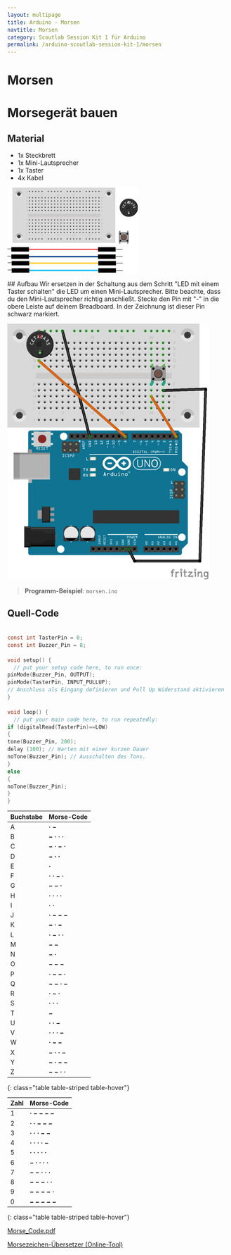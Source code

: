 ```yaml
---
layout: multipage
title: Arduino - Morsen
navtitle: Morsen
category: Scoutlab Session Kit 1 für Arduino
permalink: /arduino-scoutlab-session-kit-1/morsen
---
```

# Morsen
# Morsegerät bauen
## Material
* 1x Steckbrett
* 1x Mini-Lautsprecher
* 1x Taster
* 4x Kabel

![](images/material_morsen_arduino.png)

<div style="page-break-after: always;"></div>
## Aufbau
Wir ersetzen in der Schaltung aus dem Schritt "LED mit einem Taster schalten" die LED um einen Mini-Lautsprecher. Bitte beachte, dass du den Mini-Lautsprecher richtig anschließt. Stecke den Pin mit "-" in die obere Leiste auf deinem Breadboard. In der Zeichnung ist dieser Pin schwarz markiert.

![](images/button_buzzer_arduino_Steckplatine.png)


>**Programm-Beispiel**: `morsen.ino`

<div style="page-break-after: always;"></div>

## Quell-Code

```c

const int TasterPin = 0;
const int Buzzer_Pin = 8;

void setup() {
  // put your setup code here, to run once:
pinMode(Buzzer_Pin, OUTPUT);
pinMode(TasterPin, INPUT_PULLUP);
// Anschluss als Eingang definieren und Pull Up Widerstand aktivieren
}

void loop() {
  // put your main code here, to run repeatedly:
if (digitalRead(TasterPin)==LOW)
{
tone(Buzzer_Pin, 200);
delay (100); // Warten mit einer kurzen Dauer
noTone(Buzzer_Pin); // Ausschalten des Tons.
}
else
{
noTone(Buzzer_Pin);
}
}
```


Buchstabe | Morse-Code
----------|-----------
A         | **· −**
B         | **− · · ·**
C         | **− · − ·**
D         | **− · ·**
E         | **·**
F         | **· · − ·**
G         | **− − ·**
H         | **· · · ·**
I         | **· ·**
J         | **· − − −**
K         | **− · −**
L         | **· − · ·**
M         | **− −**
N         | **− ·**
O         | **− − −**
P         | **· − − ·**
Q         | **− − · −**
R         | **· − ·**
S         | **· · ·**
T         | **−**
U         | **· · −**
V         | **· · · −**
W         | **· − −**
X         | **− · · −**
Y         | **− · − −**
Z         | **− − · ·**
{: class="table table-striped table-hover"}


Zahl   | Morse-Code
-------|-----------
1      | **· − − − −**
2      | **· · − − −**
3      | **· · · − −**
4      | **· · · · −**
5      | **· · · · ·**
6      | **− · · · ·**
7      | **− − · · ·**
8      | **− − − · ·**
9      | **− − − − ·**
0      | **− − − − −**
{: class="table table-striped table-hover"}


[Morse_Code.pdf](appendix/Morse_Code.pdf)

[Morsezeichen-Übersetzer (Online-Tool)](morse-code-translator/)
